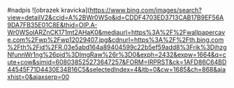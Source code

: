 #nadpis
![obrazek kravicka](https://www.bing.com/images/search?view=detailV2&ccid=A%2BWr0WSo&id=CDDF4703ED3713CAB17B9EF56A9DA7FB35E01C8E&thid=OIP.A-Wr0WSolARZnCK171mt2AHaK0&mediaurl=https%3A%2F%2Fwallpapercave.com%2Fwp%2Fwp12029407.jpg&cdnurl=https%3A%2F%2Fth.bing.com%2Fth%2Fid%2FR.03e5abd164a89404599c22b5ef59add8%3Frik%3DjhzgNfunnWr1ng%26pid%3DImgRaw%26r%3D0&exph=2432&expw=1664&q=cute+cow&simid=608038525273647257&FORM=IRPRST&ck=1AFD86C64BD44545F71D4430E34B16C5&selectedIndex=4&itb=0&cw=1685&ch=868&ajaxhist=0&ajaxserp=00
